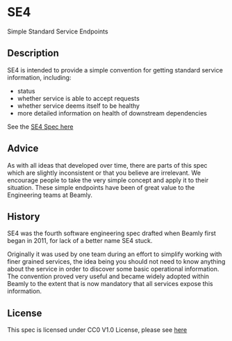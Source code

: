 SE4
===

Simple Standard Service Endpoints


Description
-----------

SE4 is intended to provide a simple convention for getting standard service information, including:
* status
* whether service is able to accept requests
* whether service deems itself to be healthy
* more detailed information on health of downstream dependencies

See the [SE4 Spec here](SE4.md)


Advice
------

As with all ideas that developed over time, there are parts of this spec which are slightly inconsistent or that you believe are irrelevant.  We encourage people to take the very simple concept and apply it to their situation.  These simple endpoints have been of great value to the Engineering teams at Beamly.


History
-------

SE4 was the fourth software engineering spec drafted when Beamly first began in 2011, for lack of a better name SE4 stuck.

Originally it was used by one team during an effort to simplify working with finer grained services, the idea being you should not need to know anything about the service in order to discover some basic operational information.  The convention proved very useful and became widely adopted within Beamly to the extent that is now mandatory that all services expose this information.

License
-------

This spec is licensed under CC0 V1.0 License, please see [here](LICENSE)

